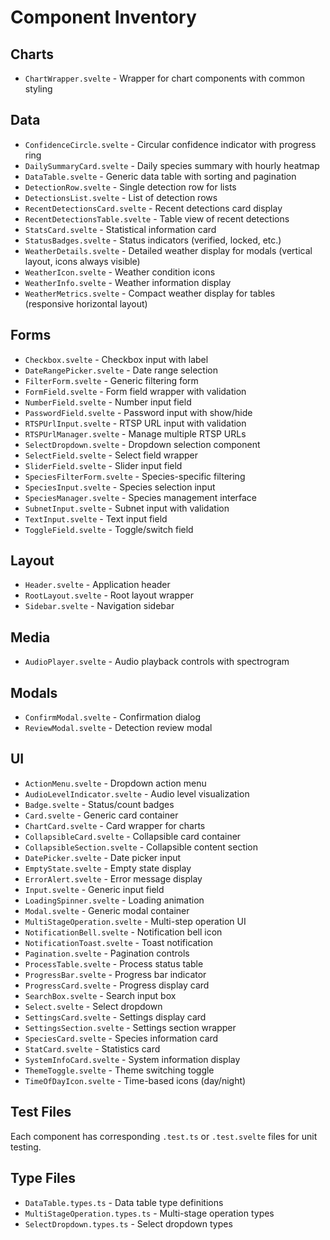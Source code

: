 # Component Inventory

## Charts

- `ChartWrapper.svelte` - Wrapper for chart components with common styling

## Data

- `ConfidenceCircle.svelte` - Circular confidence indicator with progress ring
- `DailySummaryCard.svelte` - Daily species summary with hourly heatmap
- `DataTable.svelte` - Generic data table with sorting and pagination
- `DetectionRow.svelte` - Single detection row for lists
- `DetectionsList.svelte` - List of detection rows
- `RecentDetectionsCard.svelte` - Recent detections card display
- `RecentDetectionsTable.svelte` - Table view of recent detections
- `StatsCard.svelte` - Statistical information card
- `StatusBadges.svelte` - Status indicators (verified, locked, etc.)
- `WeatherDetails.svelte` - Detailed weather display for modals (vertical layout, icons always visible)
- `WeatherIcon.svelte` - Weather condition icons
- `WeatherInfo.svelte` - Weather information display
- `WeatherMetrics.svelte` - Compact weather display for tables (responsive horizontal layout)

## Forms

- `Checkbox.svelte` - Checkbox input with label
- `DateRangePicker.svelte` - Date range selection
- `FilterForm.svelte` - Generic filtering form
- `FormField.svelte` - Form field wrapper with validation
- `NumberField.svelte` - Number input field
- `PasswordField.svelte` - Password input with show/hide
- `RTSPUrlInput.svelte` - RTSP URL input with validation
- `RTSPUrlManager.svelte` - Manage multiple RTSP URLs
- `SelectDropdown.svelte` - Dropdown selection component
- `SelectField.svelte` - Select field wrapper
- `SliderField.svelte` - Slider input field
- `SpeciesFilterForm.svelte` - Species-specific filtering
- `SpeciesInput.svelte` - Species selection input
- `SpeciesManager.svelte` - Species management interface
- `SubnetInput.svelte` - Subnet input with validation
- `TextInput.svelte` - Text input field
- `ToggleField.svelte` - Toggle/switch field

## Layout

- `Header.svelte` - Application header
- `RootLayout.svelte` - Root layout wrapper
- `Sidebar.svelte` - Navigation sidebar

## Media

- `AudioPlayer.svelte` - Audio playback controls with spectrogram

## Modals

- `ConfirmModal.svelte` - Confirmation dialog
- `ReviewModal.svelte` - Detection review modal

## UI

- `ActionMenu.svelte` - Dropdown action menu
- `AudioLevelIndicator.svelte` - Audio level visualization
- `Badge.svelte` - Status/count badges
- `Card.svelte` - Generic card container
- `ChartCard.svelte` - Card wrapper for charts
- `CollapsibleCard.svelte` - Collapsible card container
- `CollapsibleSection.svelte` - Collapsible content section
- `DatePicker.svelte` - Date picker input
- `EmptyState.svelte` - Empty state display
- `ErrorAlert.svelte` - Error message display
- `Input.svelte` - Generic input field
- `LoadingSpinner.svelte` - Loading animation
- `Modal.svelte` - Generic modal container
- `MultiStageOperation.svelte` - Multi-step operation UI
- `NotificationBell.svelte` - Notification bell icon
- `NotificationToast.svelte` - Toast notification
- `Pagination.svelte` - Pagination controls
- `ProcessTable.svelte` - Process status table
- `ProgressBar.svelte` - Progress bar indicator
- `ProgressCard.svelte` - Progress display card
- `SearchBox.svelte` - Search input box
- `Select.svelte` - Select dropdown
- `SettingsCard.svelte` - Settings display card
- `SettingsSection.svelte` - Settings section wrapper
- `SpeciesCard.svelte` - Species information card
- `StatCard.svelte` - Statistics card
- `SystemInfoCard.svelte` - System information display
- `ThemeToggle.svelte` - Theme switching toggle
- `TimeOfDayIcon.svelte` - Time-based icons (day/night)

## Test Files

Each component has corresponding `.test.ts` or `.test.svelte` files for unit testing.

## Type Files

- `DataTable.types.ts` - Data table type definitions
- `MultiStageOperation.types.ts` - Multi-stage operation types
- `SelectDropdown.types.ts` - Select dropdown types
